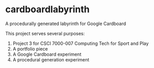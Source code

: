# cardboardlabyrinth
A procedurally generated labyrinth for Google Cardboard

This project serves several purposes:

1. Project 3 for CSCI 7000-007 Computing Tech for Sport and Play
2. A portfolio piece
3. A Google Cardboard experiment
4. A procedural generation experiment
